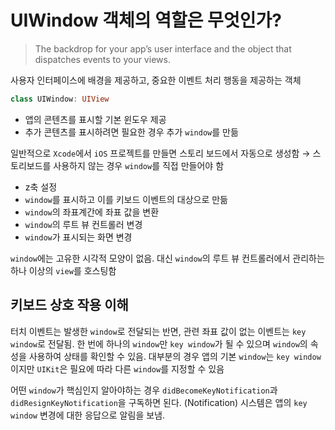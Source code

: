 # UIWindow 객체의 역할은 무엇인가?

> The backdrop for your app’s user interface and the object that dispatches events to your views.

사용자 인터페이스에 배경을 제공하고, 중요한 이벤트 처리 행동을 제공하는 객체

```swift
class UIWindow: UIView
```

- 앱의 콘텐츠를 표시할 기본 윈도우 제공
- 추가 콘텐츠를 표시하려면 필요한 경우 추가 `window`를 만듦

일반적으로 `Xcode`에서 `iOS` 프로젝트를 만들면 스토리 보드에서 자동으로 생성함 → 스토리보드를 사용하지 않는 경우 `window`를 직접 만들어야 함

- z축 설정
- `window`를 표시하고 이를 키보드 이벤트의 대상으로 만듦
- `window`의 좌표계간에 좌표 값을 변환
- `window`의 루트 뷰 컨트롤러 변경
- `window`가 표시되는 화면 변경

`window`에는 고유한 시각적 모양이 없음. 대신 `window`의 루트 뷰 컨트롤러에서 관리하는 하나 이상의 `view`를 호스팅함

## 키보드 상호 작용 이해
터치 이벤트는 발생한 `window`로 전달되는 반면, 관련 좌표 값이 없는 이벤트는 `key window`로 전달됨. 한 번에 하나의 `window`만 `key window`가 될 수 있으며 `window`의 속성을 사용하여 상태를 확인할 수 있음. 대부분의 경우 앱의 기본 `window`는 `key window`이지만 `UIKit`은 필요에 따라 다른 `window`를 지정할 수 있음

어떤 `window`가 핵심인지 알아야하는 경우 `didBecomeKeyNotification`과 `didResignKeyNotification`을 구독하면 된다. (Notification) 시스템은 앱의 `key window` 변경에 대한 응답으로 알림을 보냄.